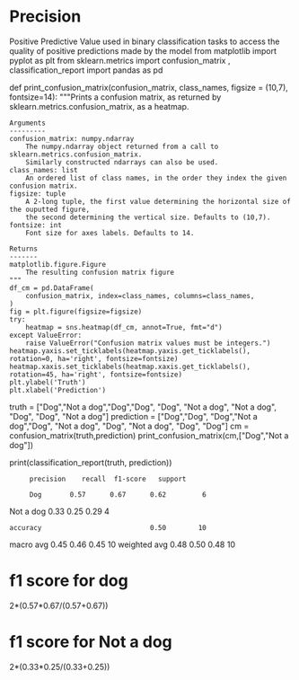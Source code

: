 # Precision
Positive Predictive Value used in binary classification tasks to access the quality of positive predictions made by the model
from matplotlib import pyplot as plt
from sklearn.metrics import confusion_matrix , classification_report
import pandas as pd


def print_confusion_matrix(confusion_matrix, class_names, figsize = (10,7), fontsize=14):
    """Prints a confusion matrix, as returned by sklearn.metrics.confusion_matrix, as a heatmap.
    
    Arguments
    ---------
    confusion_matrix: numpy.ndarray
        The numpy.ndarray object returned from a call to sklearn.metrics.confusion_matrix. 
        Similarly constructed ndarrays can also be used.
    class_names: list
        An ordered list of class names, in the order they index the given confusion matrix.
    figsize: tuple
        A 2-long tuple, the first value determining the horizontal size of the ouputted figure,
        the second determining the vertical size. Defaults to (10,7).
    fontsize: int
        Font size for axes labels. Defaults to 14.
        
    Returns
    -------
    matplotlib.figure.Figure
        The resulting confusion matrix figure
    """
    df_cm = pd.DataFrame(
        confusion_matrix, index=class_names, columns=class_names, 
    )
    fig = plt.figure(figsize=figsize)
    try:
        heatmap = sns.heatmap(df_cm, annot=True, fmt="d")
    except ValueError:
        raise ValueError("Confusion matrix values must be integers.")
    heatmap.yaxis.set_ticklabels(heatmap.yaxis.get_ticklabels(), rotation=0, ha='right', fontsize=fontsize)
    heatmap.xaxis.set_ticklabels(heatmap.xaxis.get_ticklabels(), rotation=45, ha='right', fontsize=fontsize)
    plt.ylabel('Truth')
    plt.xlabel('Prediction')
truth =      ["Dog","Not a dog","Dog","Dog",      "Dog", "Not a dog", "Not a dog", "Dog",       "Dog", "Not a dog"]
prediction = ["Dog","Dog",      "Dog","Not a dog","Dog", "Not a dog", "Dog",       "Not a dog", "Dog", "Dog"]
cm = confusion_matrix(truth,prediction)
print_confusion_matrix(cm,["Dog","Not a dog"])

print(classification_report(truth, prediction))

         precision    recall  f1-score   support

         Dog       0.57      0.67      0.62         6
   Not a dog       0.33      0.25      0.29         4

    accuracy                           0.50        10
   macro avg       0.45      0.46      0.45        10
weighted avg       0.48      0.50      0.48        10

# f1 score for dog
2*(0.57*0.67/(0.57+0.67))

# f1 score for Not a dog
2*(0.33*0.25/(0.33+0.25))
